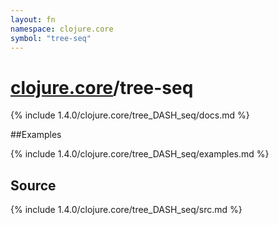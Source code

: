 ```yaml
---
layout: fn
namespace: clojure.core
symbol: "tree-seq"
---
```


# [clojure.core](../)/tree-seq

{% include 1.4.0/clojure.core/tree_DASH_seq/docs.md %}

##Examples

{% include 1.4.0/clojure.core/tree_DASH_seq/examples.md %}
## Source
{% include 1.4.0/clojure.core/tree_DASH_seq/src.md %}

